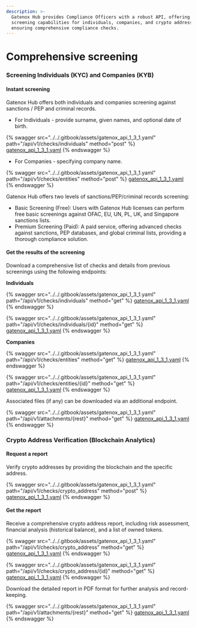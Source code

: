 ```yaml
---
description: >-
  Gatenox Hub provides Compliance Officers with a robust API, offering powerful
  screening capabilities for individuals, companies, and crypto addresses,
  ensuring comprehensive compliance checks.
---
```


# Comprehensive screening

### **Screening Individuals (KYC) and Companies (KYB)**

#### Instant screening

Gatenox Hub offers both individuals and companies screening against sanctions / PEP and criminal records.

* For Individuals - provide surname, given names, and optional date of birth.

{% swagger src="../../.gitbook/assets/gatenox_api_1_3_1.yaml" path="/api/v1/checks/individuals" method="post" %}
[gatenox_api_1_3_1.yaml](../../.gitbook/assets/gatenox_api_1_3_1.yaml)
{% endswagger %}

* For Companies -  specifying company name.

{% swagger src="../../.gitbook/assets/gatenox_api_1_3_1.yaml" path="/api/v1/checks/entities" method="post" %}
[gatenox_api_1_3_1.yaml](../../.gitbook/assets/gatenox_api_1_3_1.yaml)
{% endswagger %}

Gatenox Hub offers two levels of sanctions/PEP/criminal records screening:

* Basic Screening (Free): Users with Gatenox Hub licenses can perform free basic screenings against OFAC, EU, UN, PL, UK, and Singapore sanctions lists.
* Premium Screening (Paid): A paid service, offering advanced checks against sanctions, PEP databases, and global criminal lists, providing a thorough compliance solution.

#### **Get the results of the screening**

Download a comprehensive list of checks and details from previous screenings using the following endpoints:

**Individuals**

{% swagger src="../../.gitbook/assets/gatenox_api_1_3_1.yaml" path="/api/v1/checks/individuals" method="get" %}
[gatenox_api_1_3_1.yaml](../../.gitbook/assets/gatenox_api_1_3_1.yaml)
{% endswagger %}

{% swagger src="../../.gitbook/assets/gatenox_api_1_3_1.yaml" path="/api/v1/checks/individuals/{id}" method="get" %}
[gatenox_api_1_3_1.yaml](../../.gitbook/assets/gatenox_api_1_3_1.yaml)
{% endswagger %}

**Companies**

{% swagger src="../../.gitbook/assets/gatenox_api_1_3_1.yaml" path="/api/v1/checks/entities" method="get" %}
[gatenox_api_1_3_1.yaml](../../.gitbook/assets/gatenox_api_1_3_1.yaml)
{% endswagger %}

{% swagger src="../../.gitbook/assets/gatenox_api_1_3_1.yaml" path="/api/v1/checks/entities/{id}" method="get" %}
[gatenox_api_1_3_1.yaml](../../.gitbook/assets/gatenox_api_1_3_1.yaml)
{% endswagger %}

Associated files (if any) can be downloaded via an additional endpoint.

{% swagger src="../../.gitbook/assets/gatenox_api_1_3_1.yaml" path="/api/v1/attachments/{rest}" method="get" %}
[gatenox_api_1_3_1.yaml](../../.gitbook/assets/gatenox_api_1_3_1.yaml)
{% endswagger %}

### **Crypto Address Verification (Blockchain Analytics)**&#x20;

#### Request a report

Verify crypto addresses by providing the blockchain and the specific address.

{% swagger src="../../.gitbook/assets/gatenox_api_1_3_1.yaml" path="/api/v1/checks/crypto_address" method="post" %}
[gatenox_api_1_3_1.yaml](../../.gitbook/assets/gatenox_api_1_3_1.yaml)
{% endswagger %}

#### **Get the report**

Receive a comprehensive crypto address report, including risk assessment, financial analysis (historical balance), and a list of owned tokens.

{% swagger src="../../.gitbook/assets/gatenox_api_1_3_1.yaml" path="/api/v1/checks/crypto_address" method="get" %}
[gatenox_api_1_3_1.yaml](../../.gitbook/assets/gatenox_api_1_3_1.yaml)
{% endswagger %}

{% swagger src="../../.gitbook/assets/gatenox_api_1_3_1.yaml" path="/api/v1/checks/crypto_address/{id}" method="get" %}
[gatenox_api_1_3_1.yaml](../../.gitbook/assets/gatenox_api_1_3_1.yaml)
{% endswagger %}

Download the detailed report in PDF format for further analysis and record-keeping.

{% swagger src="../../.gitbook/assets/gatenox_api_1_3_1.yaml" path="/api/v1/attachments/{rest}" method="get" %}
[gatenox_api_1_3_1.yaml](../../.gitbook/assets/gatenox_api_1_3_1.yaml)
{% endswagger %}

